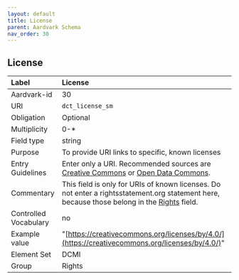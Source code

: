 ```yaml
---
layout: default
title: License
parent: Aardvark Schema
nav_order: 30
---
```


## License

| Label                 | License                                                                                                                                         |
|:----------------------|:------------------------------------------------------------------------------------------------------------------------------------------------|
| Aardvark-id           | 30                                                                                                                                              |
| URI                   | `dct_license_sm`                                                                                                                                |
| Obligation            | Optional                                                                                                                                        |
| Multiplicity          | 0-*                                                                                                                                             |
| Field type            | string                                                                                                                                          |
| Purpose               | To provide URI links to specific, known licenses                                                                                                |
| Entry Guidelines      | Enter only a URI. Recommended sources are [Creative Commons](https://creativecommons.org) or [Open Data Commons](https://opendatacommons.org/). |
| Commentary            | This field is only for URIs of known licenses. Do not enter a rightsstatement.org statement here, because those belong in the [Rights](https://opengeometadata.github.io/docs/aardvarkSchema/rights) field. |
| Controlled Vocabulary | no                                                                                                                                              |
| Example value         | "[https://creativecommons.org/licenses/by/4.0/](https://creativecommons.org/licenses/by/4.0/)"                                                                                                  |
| Element Set           | DCMI                                                                                                                                            |
| Group                 | Rights                                                                                                                                          |
